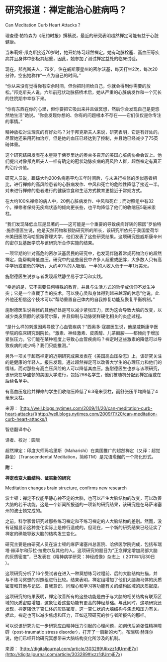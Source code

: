 # 研究报道：禅定能治心脏病吗？

Can Meditation Curb Heart Attacks？

理查德·帕特森为《纽约时报》撰稿说，最近的研究表明超然禅定可能有益于心脏健康。

当朱莉娅·邦克斯接近70岁时，她开始练习超然禅定。她有动脉栓塞、高血压等疾病并且身体中部极其超重，因此，她参加了测试禅定益处的临床试验。

现在，邦克斯夫人，79岁，住在威斯康星州的密尔沃基，每天打坐2次，每次20分钟，空出她称作“一点为自己的时间。”

“你从来没有觉得你有空余时间，但你把时间给自己，你就会得到你需要的放松。”邦克斯夫人说。六年前冠状动脉搭桥术后，她从严重的心脏病发作和一个冗长的住院期中幸存下来。

“你有东西在你的心里，但你要把它吸出来并且做冥想，然后你会发现自己是更悠然地生活”她说。“你会发现你想的、你有的问题根本不存在——它们仅仅是你专注的事情。”

精神放松对生理真的有好处吗？对于邦克斯夫人来说，研究表明，它是有好处的。尽管她还采用药物治疗，但是她的血压已经达到了控制，并且她已经减少了75英磅体重。

这个研究结果发表在本星期于佛罗里达的奥兰多召开的美国心脏病协会会议上。他们提出对像邦克斯夫人一样有确定的冠状动脉疾病的高风险人群，超然禅定有真正的治疗价值。

研究人员说，跟踪大约200名病患平均五年时间后，与未进行禅修的类似患者相比，进行禅修的高风险患者的心脏病发作、中风和死亡的危险性降低了接近一半。对未进行禅修的患者进行的健康饮食和生活方式教育更接近于常规方式。

在大约100名禅修的病人中，20例心脏病发作、中风和死亡；而对照组中有32个。禅修者保持无疾病状态的倾向更长些，也平均降低了他们的收缩压5毫米汞柱。

“我们发现降低血压是显著的——这可能是一个重要的导致疾病好转的原因”罗伯特·施奈德医生说，他是天然药物和预防研究所的所长，该研究所依托于美国爱荷华州美田医院马哈里斯管理大学，他们发表了这些研究结果。这项研究是威斯康辛州的密尔瓦基医学院与该研究所合作实施的结果。

一项早期的针对高危的密尔沃基居民的研究中，也发现伴随着常规药物治疗的超然禅定，能帮助降低血压。研究中的这些居民中许多人超重或肥胖，大多数人只有高中学历或更低的学历，大约40%的人吸烟，一半的人收入低于一年1万美元。

施耐德医生说参与者发现超然静坐易于学习和实践。

“幸运的是，它不需要任何特殊的教育，并且与生活方式的哲学或信仰不发生冲突；它是一个直截了当的技术，可以使心灵和身体得到越来越深的休息”他说。此外他还相信这个技术可以“帮助重置自己体内的自我修复功能及恢复平衡机制。”

施耐德医生说禅修的其他好处是可以减少紧张压力，因为这会导致大脑的改变，以减少类皮质醇的紧张荷尔蒙，并且抑制与动脉粥样硬化相关的炎症过程。

“是什么样的刺激因素导致了心血管疾病？”西奥多·寇晨医生说，他是威斯康辛医学院的临床研究副院长。“激素、神经激素、皮质醇、儿茶酚胺——都倾向于增加紧张压力。它们能在某种程度上导致心血管疾病吗？禅定时这些激素的降低可以导致疾病的减少吗？我们只能推测。”

另外一项关于超然禅定的近期研究成果发表在《美国高血压杂志》上，该研究关注的是健康的年轻人。报告发现，通过超然禅定可以改善大学生的心理压力和他们的情绪，而对那些有高血压风险的人可以降低其血压。施耐德医生也参与该项研究，该研究在华盛顿的美国大学进行，包括298名学生，他们被随机分配到禅定组或在后续名单中。

有高血压危险并禅修的学生们收缩压降低了6.3毫米汞柱，而舒张压平均降低了4毫米汞柱。

来源： [http://well.blogs.nytimes.com/2009/11/20/can-meditation-curb-heart-attacks/](http://well.blogs.nytimes.com/2009/11/20/can-meditation-curb-heart-attacks/)

智悲翻译中心

译者、校对：圆唐

超然禅定：印度大师玛哈里斯（Maharishi）在美国推广的超然禅定（又译：超觉静坐）（Transcendental Meditation，简称TM）是咒语瑜伽的一个简化形式。

**附：**

**禅定改变大脑结构、证实新的研究**

Meditation changes brain structure, confirms new research

波士顿：禅定不仅能平静心神不定的大脑，也可以产生大脑结构的改变，可以改善大脑的若干功能。这是一个新闻所报道的一项新的研究结果，该研究是在马萨诸塞州的波士顿完成的。

之前，科学家曾研究过那些练习禅定和不练习禅定的人大脑结构的差别。然而，没有证据显示这种变化实际上是修行造成的。但现在，一个新的研究结果已经证实了禅定的确能导致大脑的结构发生变化。

研究主要是由研究人员在波士顿的麻萨诸塞州总医院、哈佛医学院完成，包括布瑞塔·赫泽尔和莎拉·拉撒尔及其他的人。这项研究的题目为“正念禅定增加局部大脑的灰质密度”，已发表在《精神病学研究：神经成像》杂志上（ 2011年1月30日 ）。

这项研究分析了16个受试者在进入一种冥想练习过程前、后的大脑结构扫描，并与不练习冥想的对照组进行比较。结果表明，禅定组增加了他们大脑海马体的灰质密度和其他与记忆、自我意识、同理心和学习等功能有关的结构区域的灰质密度。

这项研究的结果表明，禅定改善所有的这些功能是由于与大脑的相关结构有联系区域的灰质密度增加，这象征着这些功能有更高的神经基础。与此同时，这项研究还发现，禅定降低了杏仁体的灰质密度，这一杏仁状的大脑结构与焦虑和压力有关。据此，禅定也可以减少焦虑和压力，正如这项研究的参与者所报告的那样。

可以说该研究为进一步研究应由精神压力引起的心理问题，如创伤后紧张性精神障碍（post-traumatic stress disorder），打开了一扇新的大门。布瑞塔·赫泽尔说，他们已经开始研究冥想带来大脑结构变化所涉及的机制。

来源： [http://digitaljournal.com/article/303289\#ixzz1dUrmjE7x](http://digitaljournal.com/article/303289#ixzz1dUrmjE7x)

